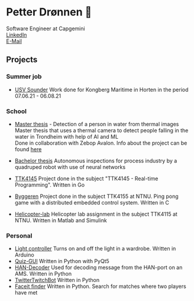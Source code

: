 # Petter Drønnen 👋  
Software Engineer at Capgemini  
[LinkedIn](https://www.linkedin.com/in/petter-dr%C3%B8nnen-014b02196/)  
[E-Mail](mailto:petter.dronnen@outlook.com)

## Projects
### Summer job
- [USV Sounder](https://github.com/dr0nn1/USVSounder) Work done for Kongberg Maritime in Horten in the period 07.06.21 - 06.08.21

### School
- [Master thesis](https://github.com/dr0nn1/masterThesis) - Detection of a person in water from thermal images   
Master thesis that uses a thermal camera to detect people falling in the water in Trondheim with help of AI and ML  
Done in collaboration with Zebop Avalon. Info about the project can be found [here](https://www.zebopavalon.com/pilot)

- [Bachelor thesis](https://github.com/magnusoy/Sparkie) Autonomous inspections for process industry by a quadruped robot with use of neural networks

- [TTK4145](https://github.com/dr0nn1/TTK4145-Elevator-Project) Project done in the subject "TTK4145 - Real-time Programming".  Written in Go

- [Byggeren](https://github.com/dr0nn1/TTK4155-byggern)  Project done in the subject TTK4155 at NTNU. Ping pong game with a distributed embedded control system. Written in C

- [Helicopter-lab](https://github.com/dr0nn1/TTK4115-Helicopter-lab) Helicopter lab assignment in the subject TTK4115 at NTNU. Written in Matlab and Simulink

### Personal
- [Light controller](https://github.com/dr0nn1/433MHz-light-controller) Turns on and off the light in a wardrobe. Written in Arduino
- [Quiz-GUI](https://github.com/dr0nn1/Quiz-GUI) Written in Python with PyQt5
- [HAN-Decoder](https://github.com/dr0nn1/HAN-Decoder) Used for decoding message from the HAN-port on an AMS. Written in Python
- [TwitterTwitchBot](https://github.com/dr0nn1/TwitterTwitchBot) Written in Python
- [Faceit finder](https://github.com/dr0nn1/faceitFinder) Written in Python. Search for matches where two players have met

<!--
**dr0nn1/dr0nn1** is a ✨ _special_ ✨ repository because its `README.md` (this file) appears on your GitHub profile.

Here are some ideas to get you started:

- 🔭 I’m currently working on ...
- 🌱 I’m currently learning ...
- 👯 I’m looking to collaborate on ...
- 🤔 I’m looking for help with ...
- 💬 Ask me about ...
- 📫 How to reach me: ...
- 😄 Pronouns: ...
- ⚡ Fun fact: ...
-->
